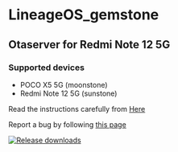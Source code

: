 # LineageOS_gemstone

## Otaserver for Redmi Note 12 5G ##

### Supported devices ###

- POCO X5 5G (moonstone)
- Redmi Note 12 5G (sunstone)

Read the instructions carefully from [Here](http://wiki.itsvixano.me)

Report a bug by following [this page](https://wiki.itsvixano.me/troubleshooting)

[![Release downloads](https://img.shields.io/github/downloads/ItsVixano-releases/LineageOS_gemstone/total.svg)](https://github.com/ItsVixano-releases/LineageOS_gemstone/releases/)

